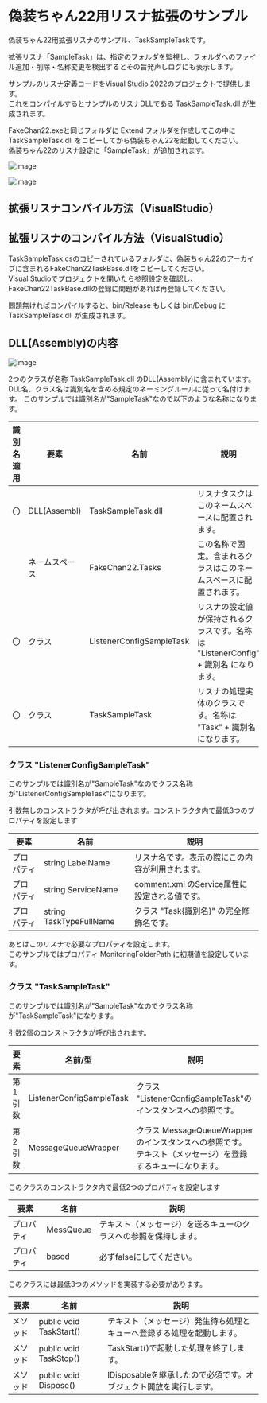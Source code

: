 # 偽装ちゃん22用リスナ拡張のサンプル

偽装ちゃん22用拡張リスナのサンプル、TaskSampleTaskです。

拡張リスナ「SampleTask」は、指定のフォルダを監視し、フォルダへのファイル追加・削除・名称変更を検出するとその旨発声しログにも表示します。


サンプルのリスナ定義コードをVisual Studio 2022のプロジェクトで提供します。  
これをコンパイルするとサンプルのリスナDLLである TaskSampleTask.dll が生成されます。

FakeChan22.exeと同じフォルダに Extend フォルダを作成してこの中に TaskSampleTask.dll をコピーしてから偽装ちゃん22を起動してください。  
偽装ちゃん22のリスナ設定に「SampleTask」が追加されます。

![image](https://user-images.githubusercontent.com/22530106/192790294-6aeab66f-8a90-48f1-a491-b9c8a4fb942d.png)

![image](https://user-images.githubusercontent.com/22530106/192790066-308414b1-286c-43d2-9c9f-8f5452baf236.png)


## 拡張リスナコンパイル方法（VisualStudio）

## 拡張リスナのコンパイル方法（VisualStudio）

TaskSampleTask.csのコピーされているフォルダに、偽装ちゃん22のアーカイブに含まれるFakeChan22TaskBase.dllをコピーしてください。  
Visual Studioでプロジェクトを開いたら参照設定を確認し、FakeChan22TaskBase.dllの登録に問題があれば再登録してください。

問題無ければコンパイルすると、bin/Release もしくは bin/Debug にTaskSampleTask.dll が生成されます。

## DLL(Assembly)の内容

![image](https://user-images.githubusercontent.com/22530106/192789223-71344ecc-a10c-4f2a-b2d2-b6378c76ed75.png)

2つのクラスが名称 TaskSampleTask.dll のDLL(Assembly)に含まれています。
DLL名、クラス名は識別名を含める規定のネーミングルールに従って名付けます。
このサンプルでは識別名が"SampleTask"なので以下のような名称になります。

識別名適用 | 要素 | 名前 | 説明
---|---|---|---
〇 | DLL(Assembl)   | TaskSampleTask.dll         | リスナタスクはこのネームスペースに配置されます。
　 | ネームスペース | FakeChan22.Tasks           | この名称で固定。含まれるクラスはこのネームスペースに配置されます。
〇 | クラス         | ListenerConfigSampleTask   | リスナの設定値が保持されるクラスです。名称は "ListenerConfig" + 識別名 になります。
〇 | クラス         | TaskSampleTask             | リスナの処理実体のクラスです。名称は "Task" + 識別名 になります。


### クラス "ListenerConfigSampleTask"

このサンプルでは識別名が"SampleTask"なのでクラス名称が"ListenerConfigSampleTask"になります。

引数無しのコンストラクタが呼び出されます。コンストラクタ内で最低3つのプロパティを設定します

要素 | 名前 | 説明
---|---|---
プロパティ | string LabelName        | リスナ名です。表示の際にこの内容が利用されます。
プロパティ | string ServiceName      | comment.xml のService属性に設定される値です。
プロパティ | string TaskTypeFullName | クラス "Task{識別名}" の完全修飾名です。

あとはこのリスナで必要なプロパティを設定します。  
このサンプルではプロパティ MonitoringFolderPath に初期値を設定しています。

### クラス "TaskSampleTask"

このサンプルでは識別名が"SampleTask"なのでクラス名称が"TaskSampleTask"になります。

引数2個のコンストラクタが呼び出されます。

要素 | 名前/型 | 説明
---|---|---
第1引数        | ListenerConfigSampleTask  | クラス "ListenerConfigSampleTask"のインスタンスへの参照です。 
第2引数        | MessageQueueWrapper       | クラス MessageQueueWrapper のインスタンスへの参照です。  テキスト（メッセージ）を登録するキューになります。 

このクラスのコンストラクタ内で最低2つのプロパティを設定します

要素 | 名前 | 説明
---|---|---
プロパティ      | MessQueue        | テキスト（メッセージ）を送るキューのクラスへの参照を保持します。
プロパティ      | based            | 必ずfalseにしてください。

このクラスには最低3つのメソッドを実装する必要があります。

要素 | 名前 | 説明
---|---|---
メソッド      | public void TaskStart()        | テキスト（メッセージ）発生待ち処理とキューへ登録する処理を起動します。 
メソッド      | public void TaskStop()            | TaskStart()で起動した処理を終了します。
メソッド      | public void Dispose()            | IDisposableを継承したので必須です。オブジェクト開放を実行します。 

